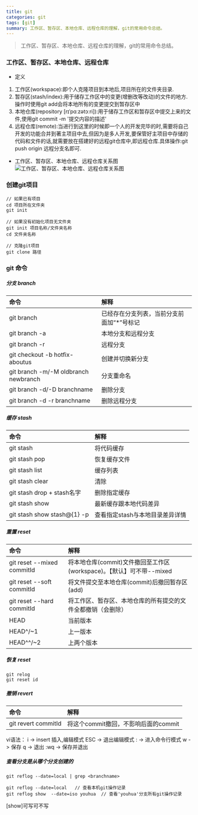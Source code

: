 ```yaml
---
title: git
categories: git
tags: [git]
summary: 工作区、暂存区、本地仓库、远程仓库的理解，git的常用命令总结。
---
```


> 工作区、暂存区、本地仓库、远程仓库的理解，git的常用命令总结。

### 工作区、暂存区、本地仓库、远程仓库
- 定义
1. 工作区(workspace):即个人克隆项目到本地后,项目所在的文件夹目录.
2. 暂存区(stash/index):用于储存工作区中的变更(增删改等改动)的文件的地方.操作时使用git add会将本地所有的变更提交到暂存区中
3. 本地仓库(repository [rɪˈpɑːzətɔːri]):用于储存工作区和暂存区中提交上来的文件,使用git commit -m '提交内容的描述'
4. 远程仓库(remote):当进行到这里的时候即一个人的开发完毕的时,需要将自己开发的功能合并到著主项目中去,但因为是多人开发,要保管好主项目中存储的代码和文件的话,就需要放在搭建好的远程git仓库中,即远程仓库.具体操作:git push origin 远程分支名即可.

- 工作区、暂存区、本地仓库、远程仓库关系图
![工作区、暂存区、本地仓库、远程仓库关系图](./git01.png)

### 创建git项目
```
// 如果已有项目
cd 项目所在文件夹
git init

// 如果没有初始化项目无文件夹
git init 项目名称/文件夹名称
cd 文件夹名称

// 克隆git项目
git clone 路径
```

### git 命令

##### 分支 branch

命令|解释
:--|:--
git branch | 已经存在分支列表，当前分支前面加“*”号标记
git branch -a | 本地分支和远程分支
git branch -r  | 远程分支
git checkout -b hotfix-aboutus |  创建并切换新分支
git branch -m/-M oldbranch newbranch | 分支重命名
git branch -d/-D branchname | 删除分支
git branch -d -r branchname | 删除远程分支


##### 缓存 stash

命令|解释
:--|:--
git stash | 将代码缓存
git stash pop | 恢复缓存文件
git stash list | 缓存列表
git stash clear | 清除
git stash drop + stash名字 | 删除指定缓存
git stash show | 最新缓存跟本地代码差异
git stash show stash@{1} -p | 查看指定stash与本地目录差异详情

##### 重置 reset

命令|解释
:--|:--
git reset --mixed commitId | 将本地仓库(commit)文件撤回至工作区(workspace)。【默认】可不带--mixed
git reset --soft commitId | 将文件提交至本地仓库(commit)后撤回暂存区(add)
git reset --hard commitId | 将工作区、暂存区、本地仓库的所有提交的文件全都撤销（会删除）
HEAD | 当前版本
HEAD^/~1 | 上一版本
HEAD^^/~2 | 上两个版本

##### 恢复 reset
```
git relog
git reset id
```

##### 撤销 revert
命令|解释
:--|:--
git revert commitId | 将这个commit撤回，不影响后面的commit

vi语法：
  i ->  insert 插入,编辑模式
  ESC ->  退出编辑模式
  : ->  进入命令行模式
  w ->  保存
  q ->  退出
  :wq ->  保存并退出


##### 查看分支是从哪个分支创建的
```
git reflog --date=local | grep <branchname>

git reflog --date=local   // 查看本机git操作记录
git reflog show  --date=iso youhua  // 查看'youhua'分支所有git操作记录
```
[show]可写可不写